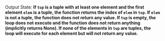 Output State: **If `tup` is a tuple with at least one element and the first element `elem` is a tuple, the function returns the index of `elem` in `tup`. If `elem` is not a tuple, the function does not return any value. If `tup` is empty, the loop does not execute and the function does not return anything (implicitly returns None). If none of the elements in `tup` are tuples, the loop will execute for each element but will not return any value.**